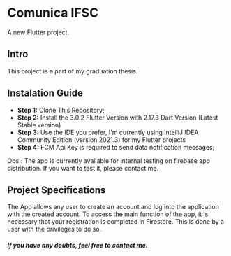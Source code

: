 # Comunica IFSC

A new Flutter project.

## Intro

This project is a part of my graduation thesis.

## Instalation Guide

* **Step 1:** Clone This Repository;
* **Step 2:** Install the 3.0.2 Flutter Version with 2.17.3 Dart Version (Latest Stable version)
* **Step 3:** Use the IDE you prefer, I'm currently using IntelliJ IDEA Community Edition (version 2021.3) for my Flutter projects
* **Step 4:** FCM Api Key is required to send data notification messages;

Obs.: The app is currently available for internal testing on firebase app distribution. If you want to test it, please contact me.

## Project Specifications
The App allows any user to create an account and log into the application with the created account.
To access the main function of the app, it is necessary that your registration is completed in Firestore. This is done by a user with the privileges to do so.

##### If you have any doubts, feel free to contact me.
